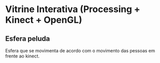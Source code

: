 Vitrine Interativa (Processing + Kinect + OpenGL)
=============

Esfera peluda
-------

Esfera que se movimenta de acordo com o movimento das pessoas em frente ao kinect.
